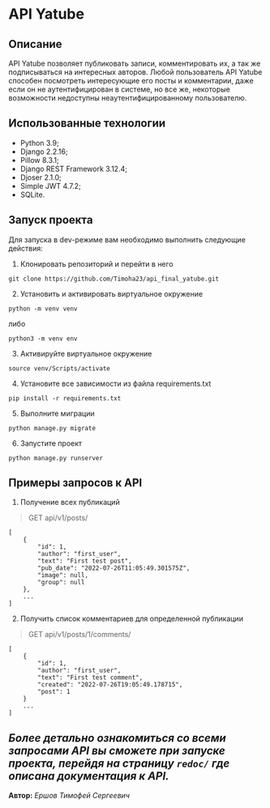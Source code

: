 # API Yatube
##  Описание
API Yatube позволяет публиковать записи, комментировать их, а так же подписываться на интересных авторов. Любой пользователь API Yatube способен посмотреть интересующие его посты и комментарии, даже если он не аутентифицирован в системе, но все же, некоторые возможности недоступны неаутентифицированному пользователю.

## Использованные технологии

* Python 3.9;
* Django 2.2.16;
* Pillow 8.3.1;
* Django REST Framework 3.12.4;
* Djoser 2.1.0;
* Simple JWT 4.7.2;
* SQLite.

## Запуск проекта
Для запуска в dev-режиме вам необходимо выполнить следующие действия:

 1. Клонировать репозиторий и перейти в него
```
git clone https://github.com/Timoha23/api_final_yatube.git
```
2. Установить и активировать виртуальное окружение
```
python -m venv venv
```
либо
```
python3 -m venv env
```
3. Активируйте виртуальное окружение
```
source venv/Scripts/activate
```
4. Установите все зависимости из файла requirements.txt
```
pip install -r requirements.txt
```
5. Выполните миграции
```
python manage.py migrate
```
6. Запустите проект
```
python manage.py runserver
```

## Примеры запросов к API
1. Получение всех публикаций 
>GET api/v1/posts/
```
[
    {
        "id": 1,
        "author": "first_user",
        "text": "First test post",
        "pub_date": "2022-07-26T11:05:49.301575Z",
        "image": null,
        "group": null
    },
    ...
]
```
2. Получить список комментариев для определенной публикации
>GET api/v1/posts/1/comments/
```
[
    {
        "id": 1,
        "author": "first_user",
        "text": "First test comment",
        "created": "2022-07-26T19:05:49.178715",
        "post": 1
    }
    ...
]
```
## *Более детально ознакомиться со всеми запросами API вы сможете при запуске проекта, перейдя на страницу ```redoc/``` где описана документация к API.*

**Автор:**
*Ершов Тимофей Сергеевич*
